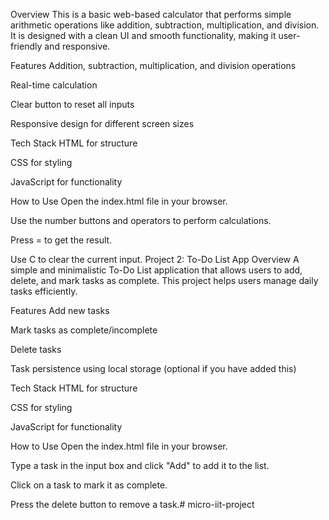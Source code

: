 Overview
This is a basic web-based calculator that performs simple arithmetic operations like addition, subtraction, multiplication, and division. It is designed with a clean UI and smooth functionality, making it user-friendly and responsive.

Features
Addition, subtraction, multiplication, and division operations

Real-time calculation

Clear button to reset all inputs

Responsive design for different screen sizes

Tech Stack
HTML for structure

CSS for styling

JavaScript for functionality

How to Use
Open the index.html file in your browser.

Use the number buttons and operators to perform calculations.

Press = to get the result.

Use C to clear the current input.
Project 2: To-Do List App
Overview
A simple and minimalistic To-Do List application that allows users to add, delete, and mark tasks as complete. This project helps users manage daily tasks efficiently.

Features
Add new tasks

Mark tasks as complete/incomplete

Delete tasks

Task persistence using local storage (optional if you have added this)

Tech Stack
HTML for structure

CSS for styling

JavaScript for functionality

How to Use
Open the index.html file in your browser.

Type a task in the input box and click "Add" to add it to the list.

Click on a task to mark it as complete.

Press the delete button to remove a task.# micro-iit-project
